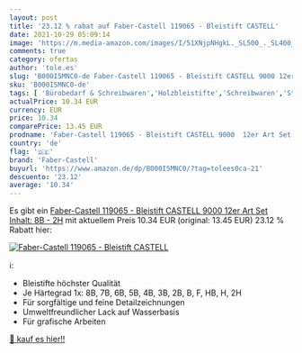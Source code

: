 ```yaml
---
layout: post
title: '23.12 % rabat auf Faber-Castell 119065 - Bleistift CASTELL'
date: 2021-10-29 05:09:14
image: 'https://m.media-amazon.com/images/I/51XNjpNHgkL._SL500_._SL400_.jpg'
comments: true
category: ofertas
author: 'tole.es'
slug: 'B000I5MNC0-de Faber-Castell 119065 - Bleistift CASTELL 9000 12er Art Set...'
sku: 'B000I5MNC0-de'
tags: [ 'Bürobedarf & Schreibwaren','Holzbleistifte','Schreibwaren','Stifte','faber-castell', ]
actualPrice: 10.34 EUR
currency: EUR
price: 10.34
comparePrice: 13.45 EUR
prodname: 'Faber-Castell 119065 - Bleistift CASTELL 9000  12er Art Set  Inhalt: 8B - 2H'
country: 'de'
flag: '🇩🇪'
brand: 'Faber-Castell'
buyurl: 'https://www.amazon.de/dp/B000I5MNC0/?tag=tolees0ca-21'
descuento: '23.12'
average: '10.34'
---
```


Es gibt ein [Faber-Castell 119065 - Bleistift CASTELL 9000  12er Art Set  Inhalt: 8B - 2H](https://www.amazon.de/dp/B000I5MNC0/?tag=tolees0ca-21) mit aktuellem Preis 10.34 EUR (original: 13.45 EUR) 23.12 % Rabatt hier:

[![Faber-Castell 119065 - Bleistift CASTELL](https://m.media-amazon.com/images/I/51XNjpNHgkL._SL500_._SL400_.jpg)](https://www.amazon.de/dp/B000I5MNC0/?tag=tolees0ca-21)

ℹ️:

- Bleistifte höchster Qualität
- Je Härtegrad 1x: 8B, 7B, 6B, 5B, 4B, 3B, 2B, B, F, HB, H, 2H
- Für sorgfältige und feine Detailzeichnungen
- Umweltfreundlicher Lack auf Wasserbasis
- Für grafische Arbeiten

[🛒 kauf es hier!!](https://www.amazon.de/dp/B000I5MNC0/?tag=tolees0ca-21)
